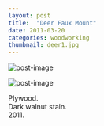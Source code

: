 ```yaml
---
layout: post
title:  "Deer Faux Mount"
date: 2011-03-20
categories: woodworking
thumbnail: deer1.jpg
---
```

![post-image]({{site.url}}/assets/deer1.jpg)

![post-image]({{site.url}}/assets/deer2.jpg)

Plywood. <br>
Dark walnut stain. <br>
2011.
